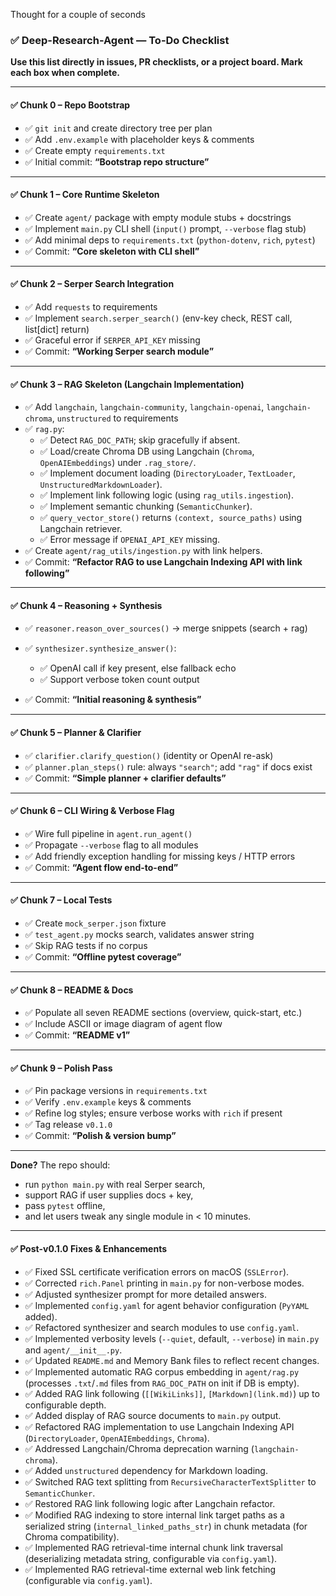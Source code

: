 Thought for a couple of seconds


### ✅ Deep-Research-Agent — To-Do Checklist

**Use this list directly in issues, PR checklists, or a project board. Mark each box when complete.**

---

#### ✅ Chunk 0 – Repo Bootstrap

* ✅ `git init` and create directory tree per plan
* ✅ Add `.env.example` with placeholder keys & comments
* ✅ Create empty `requirements.txt`
* ✅ Initial commit: **“Bootstrap repo structure”**

---

#### ✅ Chunk 1 – Core Runtime Skeleton

* ✅ Create `agent/` package with empty module stubs + docstrings
* ✅ Implement `main.py` CLI shell (`input()` prompt, `--verbose` flag stub)
* ✅ Add minimal deps to `requirements.txt` (`python-dotenv`, `rich`, `pytest`)
* ✅ Commit: **“Core skeleton with CLI shell”**

---

#### ✅ Chunk 2 – Serper Search Integration

* ✅ Add `requests` to requirements
* ✅ Implement `search.serper_search()` (env-key check, REST call, list\[dict] return)
* ✅ Graceful error if `SERPER_API_KEY` missing
* ✅ Commit: **“Working Serper search module”**

---


#### ✅ Chunk 3 – RAG Skeleton (Langchain Implementation)

* ✅ Add `langchain`, `langchain-community`, `langchain-openai`, `langchain-chroma`, `unstructured` to requirements
* ✅ `rag.py`:
  * ✅ Detect `RAG_DOC_PATH`; skip gracefully if absent.
  * ✅ Load/create Chroma DB using Langchain (`Chroma`, `OpenAIEmbeddings`) under `.rag_store/`.
  * ✅ Implement document loading (`DirectoryLoader`, `TextLoader`, `UnstructuredMarkdownLoader`).
  * ✅ Implement link following logic (using `rag_utils.ingestion`).
  * ✅ Implement semantic chunking (`SemanticChunker`).
  * ✅ `query_vector_store()` returns `(context, source_paths)` using Langchain retriever.
  * ✅ Error message if `OPENAI_API_KEY` missing.
* ✅ Create `agent/rag_utils/ingestion.py` with link helpers.
* ✅ Commit: **“Refactor RAG to use Langchain Indexing API with link following”**

---
#### ✅ Chunk 4 – Reasoning + Synthesis

* ✅ `reasoner.reason_over_sources()` → merge snippets (search + rag)
* ✅ `synthesizer.synthesize_answer()`:

  * ✅ OpenAI call if key present, else fallback echo
  * ✅ Support verbose token count output
* ✅ Commit: **“Initial reasoning & synthesis”**

---

#### ✅ Chunk 5 – Planner & Clarifier

* ✅ `clarifier.clarify_question()` (identity or OpenAI re-ask)
* ✅ `planner.plan_steps()` rule: always `"search"`; add `"rag"` if docs exist
* ✅ Commit: **“Simple planner + clarifier defaults”**

---

#### ✅ Chunk 6 – CLI Wiring & Verbose Flag

* ✅ Wire full pipeline in `agent.run_agent()`
* ✅ Propagate `--verbose` flag to all modules
* ✅ Add friendly exception handling for missing keys / HTTP errors
* ✅ Commit: **“Agent flow end-to-end”**

---

#### ✅ Chunk 7 – Local Tests

* ✅ Create `mock_serper.json` fixture
* ✅ `test_agent.py` mocks search, validates answer string
* ✅ Skip RAG tests if no corpus
* ✅ Commit: **“Offline pytest coverage”**

---

#### ✅ Chunk 8 – README & Docs

* ✅ Populate all seven README sections (overview, quick-start, etc.)
* ✅ Include ASCII or image diagram of agent flow
* ✅ Commit: **“README v1”**

---

#### ✅ Chunk 9 – Polish Pass

* ✅ Pin package versions in `requirements.txt`
* ✅ Verify `.env.example` keys & comments
* ✅ Refine log styles; ensure verbose works with `rich` if present
* ✅ Tag release `v0.1.0`
* ✅ Commit: **“Polish & version bump”**

---

**Done?** The repo should:

* run `python main.py` with real Serper search,
* support RAG if user supplies docs + key,
* pass `pytest` offline,
* and let users tweak any single module in < 10 minutes.
---

#### ✅ Post-v0.1.0 Fixes & Enhancements

* ✅ Fixed SSL certificate verification errors on macOS (`SSLError`).
* ✅ Corrected `rich.Panel` printing in `main.py` for non-verbose modes.
* ✅ Adjusted synthesizer prompt for more detailed answers.
* ✅ Implemented `config.yaml` for agent behavior configuration (`PyYAML` added).
* ✅ Refactored synthesizer and search modules to use `config.yaml`.
* ✅ Implemented verbosity levels (`--quiet`, default, `--verbose`) in `main.py` and `agent/__init__.py`.
* ✅ Updated `README.md` and Memory Bank files to reflect recent changes.
* ✅ Implemented automatic RAG corpus embedding in `agent/rag.py` (processes `.txt`/`.md` files from `RAG_DOC_PATH` on init if DB is empty).
* ✅ Added RAG link following (`[[WikiLinks]]`, `[Markdown](link.md)`) up to configurable depth.
* ✅ Added display of RAG source documents to `main.py` output.
* ✅ Refactored RAG implementation to use Langchain Indexing API (`DirectoryLoader`, `OpenAIEmbeddings`, `Chroma`).
* ✅ Addressed Langchain/Chroma deprecation warning (`langchain-chroma`).
* ✅ Added `unstructured` dependency for Markdown loading.
* ✅ Switched RAG text splitting from `RecursiveCharacterTextSplitter` to `SemanticChunker`.
* ✅ Restored RAG link following logic after Langchain refactor.
* ✅ Modified RAG indexing to store internal link target paths as a serialized string (`internal_linked_paths_str`) in chunk metadata (for Chroma compatibility).
* ✅ Implemented RAG retrieval-time internal chunk link traversal (deserializing metadata string, configurable via `config.yaml`).
* ✅ Implemented RAG retrieval-time external web link fetching (configurable via `config.yaml`).